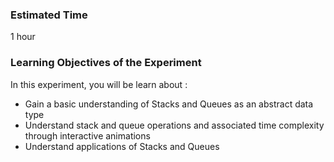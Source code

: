 ### Estimated Time

1 hour

### Learning Objectives of the Experiment

In this experiment, you will be learn about :

  - Gain a basic understanding of Stacks and Queues as an abstract data type
  - Understand stack and queue operations and associated time complexity through interactive animations
  - Understand applications of Stacks and Queues


